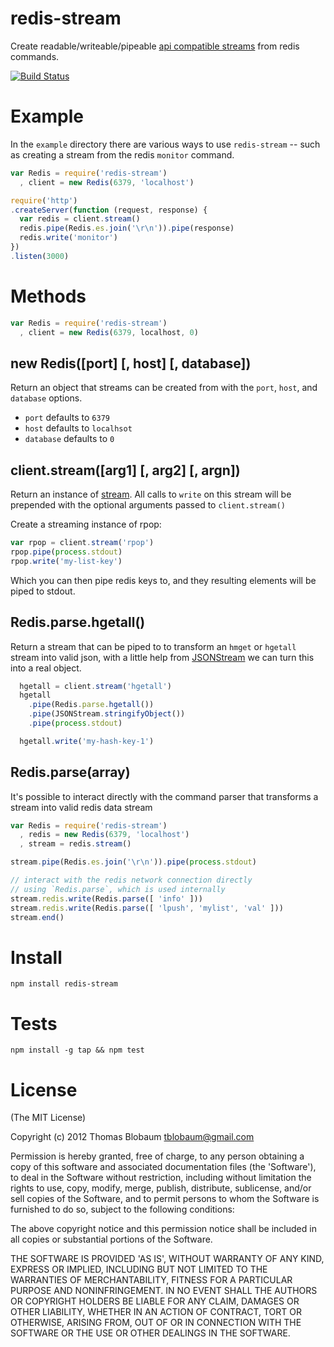 # redis-stream

Create readable/writeable/pipeable [api compatible streams](http://nodejs.org/api/streams.html) from redis commands.

[![Build Status](https://secure.travis-ci.org/tblobaum/redis-stream.png)](http://travis-ci.org/tblobaum/redis-stream)

# Example

In the `example` directory there are various ways to use `redis-stream` -- such as creating a stream from the redis `monitor` command.

``` js
var Redis = require('redis-stream')
  , client = new Redis(6379, 'localhost')

require('http')
.createServer(function (request, response) {
  var redis = client.stream()
  redis.pipe(Redis.es.join('\r\n')).pipe(response)
  redis.write('monitor')
})
.listen(3000)
```

# Methods

``` js
var Redis = require('redis-stream')
  , client = new Redis(6379, localhost, 0)
```

## new Redis([port] [, host] [, database])
Return an object that streams can be created from with the `port`, `host`, and `database` options.

* `port` defaults to `6379` 
* `host` defaults to `localhsot` 
* `database` defaults to `0`

## client.stream([arg1] [, arg2] [, argn])
Return an instance of [stream](http://nodejs.org/api/streams.html). All calls to `write` on this stream will be prepended with the optional arguments passed to `client.stream()`

Create a streaming instance of rpop:

``` js
var rpop = client.stream('rpop')
rpop.pipe(process.stdout)
rpop.write('my-list-key')
```

Which you can then pipe redis keys to, and they resulting elements will be piped to stdout.

## Redis.parse.hgetall()

Return a stream that can be piped to to transform an `hmget` or `hgetall` stream into valid json, with a little help from [JSONStream](https://github.com/dominictarr/JSONStream) we can turn this into a real object.

``` js
  hgetall = client.stream('hgetall')
  hgetall
    .pipe(Redis.parse.hgetall())
    .pipe(JSONStream.stringifyObject())
    .pipe(process.stdout)

  hgetall.write('my-hash-key-1')
```

## Redis.parse(array)
It's possible to interact directly with the command parser that transforms a stream into valid redis data stream

``` js
var Redis = require('redis-stream')
  , redis = new Redis(6379, 'localhost')
  , stream = redis.stream()

stream.pipe(Redis.es.join('\r\n')).pipe(process.stdout)

// interact with the redis network connection directly
// using `Redis.parse`, which is used internally
stream.redis.write(Redis.parse([ 'info' ]))
stream.redis.write(Redis.parse([ 'lpush', 'mylist', 'val' ]))
stream.end()
```

# Install

`npm install redis-stream`

# Tests

`npm install -g tap && npm test`

# License

(The MIT License)

Copyright (c) 2012 Thomas Blobaum <tblobaum@gmail.com>

Permission is hereby granted, free of charge, to any person obtaining
a copy of this software and associated documentation files (the
'Software'), to deal in the Software without restriction, including
without limitation the rights to use, copy, modify, merge, publish,
distribute, sublicense, and/or sell copies of the Software, and to
permit persons to whom the Software is furnished to do so, subject to
the following conditions:

The above copyright notice and this permission notice shall be
included in all copies or substantial portions of the Software.

THE SOFTWARE IS PROVIDED 'AS IS', WITHOUT WARRANTY OF ANY KIND,
EXPRESS OR IMPLIED, INCLUDING BUT NOT LIMITED TO THE WARRANTIES OF
MERCHANTABILITY, FITNESS FOR A PARTICULAR PURPOSE AND NONINFRINGEMENT.
IN NO EVENT SHALL THE AUTHORS OR COPYRIGHT HOLDERS BE LIABLE FOR ANY
CLAIM, DAMAGES OR OTHER LIABILITY, WHETHER IN AN ACTION OF CONTRACT,
TORT OR OTHERWISE, ARISING FROM, OUT OF OR IN CONNECTION WITH THE
SOFTWARE OR THE USE OR OTHER DEALINGS IN THE SOFTWARE.
